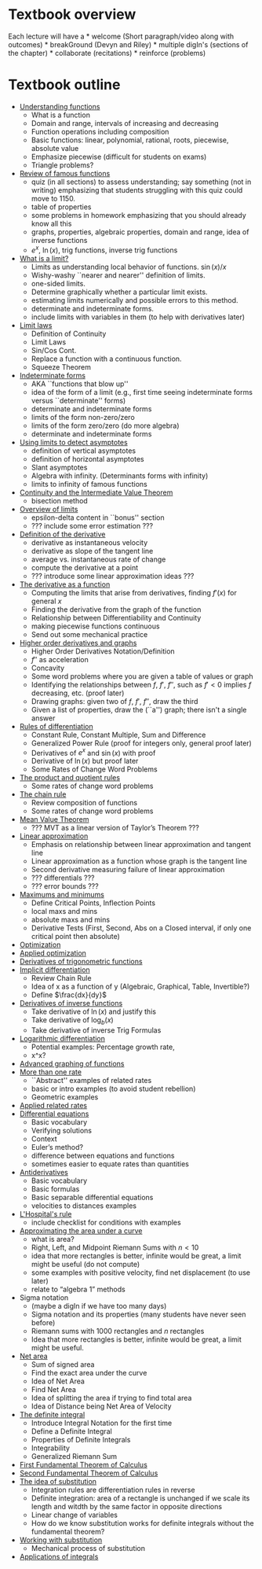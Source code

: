 # Textbook overview
Each lecture will have a
	* welcome (Short paragraph/video along with outcomes)
	* breakGround (Devyn and Riley)
	* multiple digIn's (sections of the chapter)
	* collaborate (recitations)
	* reinforce (problems)

# Textbook outline

* [Understanding functions](understandingFunctions/)
     - What is a function
     - Domain and range, intervals of increasing and decreasing
     - Function operations including composition
     - Basic functions: linear, polynomial, rational, roots, piecewise, absolute value
     - Emphasize piecewise (difficult for students on exams)
     - Triangle problems?
* [Review of famous functions](reviewOfFamousFunctions/)
     - quiz (in all sections) to assess understanding; say something (not in writing) emphasizing that students struggling with this quiz could move to 1150.
     - table of properties
     - some problems in homework emphasizing that you should already know all this
     - graphs, properties, algebraic properties, domain and range, idea of inverse functions
     - $e^x$, $\ln(x)$, trig functions, inverse trig functions
* [What is a limit?](whatIsALimit/)
     - Limits as understanding local behavior of functions. $\sin(x)/x$
     - Wishy-washy ``nearer and nearer'' definition of limits.
     - one-sided limits.
     - Determine graphically whether a particular limit exists.
     - estimating limits numerically and possible errors to this method.
     - determinate and indeterminate forms.
     - include limits with variables in them (to help with derivatives later)
* [Limit laws](limitLaws/)
     - Definition of Continuity
     - Limit Laws
     - Sin/Cos Cont. 
     - Replace a function with a continuous function.
     - Squeeze Theorem
* [Indeterminate forms](indeterminateForms/)
     - AKA ``functions that blow up''
     - idea of the form of a limit (e.g., first time seeing indeterminate forms versus ``determinate'' forms)
     - determinate and indeterminate forms
     - limits of the form non-zero/zero
     - limits of the form zero/zero (do more algebra)
     - determinate and indeterminate forms
* [Using limits to detect asymptotes](asymptotesAsLimits/)
     - definition of vertical asymptotes
     - definition of horizontal asymptotes
     - Slant asymptotes
     - Algebra with infinity. (Determinants forms with infinity) 
     - limits to infinity of famous functions
* [Continuity and the Intermediate Value Theorem](continuity/)
     - bisection method
* [Overview of limits](overviewOfLimits/)
     - epsilon-delta content in ``bonus'' section
     - ??? include some error estimation ???
* [Definition of the derivative](definitionOfTheDerivative/)
     - derivative as instantaneous velocity
     - derivative as slope of the tangent line
     - average vs. instantaneous rate of change
     - compute the derivative at a point
     - ??? introduce some linear approximation ideas ???
* [The derivative as a function](derivativeAsAFunction/)
     - Computing the limits that arise from derivatives, finding $f'(x)$ for general $x$
     - Finding the derivative from the graph of the function
     - Relationship between Differentiability and Continuity
     - making piecewise functions continuous
     - Send out some mechanical practice
* [Higher order derivatives and graphs](higherOrderDerivativesAndGraphs/)
     - Higher Order Derivatives Notation/Definition
     - $f''$ as acceleration
     - Concavity
     - Some word problems where you are given a table of values or graph
     - Identifying the relationships between $f$, $f'$, $f''$, such as $f'<0$ implies $f$ decreasing, etc.  (proof later)
     - Drawing graphs: given two of $f$, $f'$, $f''$, draw the third
     - Given a list of properties, draw the (``a'') graph; there isn't a single answer
* [Rules of differentiation](rulesOfDifferentiation/)
     - Constant Rule, Constant Multiple, Sum and Difference
     - Generalized Power Rule (proof for integers only, general proof later)
     - Derivatives of $e^x$ and $\sin(x)$ with proof
     - Derivative of $\ln(x)$ but proof later
     - Some Rates of Change Word Problems
* [The product and quotient rules](productAndQuotientRules/)
     - Some rates of change word problems
* [The chain rule](chainRule/)
     - Review composition of functions
     - Some rates of change word problems
* [Mean Value Theorem](meanValueTheorem/)
     - ??? MVT as a linear version of Taylor’s Theorem ???
* [Linear approximation](linearApproximation/)
     - Emphasis on relationship between linear approximation and tangent line
     - Linear approximation as a function whose graph is the tangent line
     - Second derivative measuring failure of linear approximation
     - ??? differentials ???
     - ??? error bounds ???
* [Maximums and minimums](maximumsAndMinimums/)
     - Define Critical Points, Inflection Points
     - local maxs and mins
     - absolute maxs and mins
     - Derivative Tests (First, Second, Abs on a Closed interval, if only one critical point then absolute)
* [Optimization](optimization/)
* [Applied optimization](appliedOptimization/)
* [Derivatives of trigonometric functions](trigonometricDerivatives/)
* [Implicit differentiation](implicitDifferentiation/)
     - Review Chain Rule
     - Idea of x as a function of y (Algebraic, Graphical, Table, Invertible?)
     - Define $\frac{dx}{dy}$
* [Derivatives of inverse functions](derivativesOfInverseFunctions/)
     - Take derivative of $\ln(x)$ and justify this
     - Take derivative of $\log_b(x)$
     - Take derivative of inverse Trig Formulas
* [Logarithmic differentiation](logarithmicDifferentiation/)
     - Potential examples: Percentage growth rate, 
     - x^x?
* [Advanced graphing of functions](advancedGraphingOfFunctions/)
* [More than one rate](moreThanOneRate/)
     - ``Abstract'' examples of related rates
     - basic or intro examples (to avoid student rebellion)
     - Geometric examples
* [Applied related rates](appliedRelatedRates/)
* [Differential equations](differentialEquations/)
     - Basic vocabulary
     - Verifying solutions
     - Context
     - Euler’s method?
     - difference between equations and functions
     - sometimes easier to equate rates than quantities
* [Antiderivatives](antiderivatives/)
     - Basic vocabulary
     - Basic formulas
     - Basic separable differential equations
     - velocities to distances examples
* [L'Hospital's rule](lhopitalsRule/)
     - include checklist for conditions with examples
* [Approximating the area under a curve](approximatingTheAreaUnderACurve/)
     - what is area?
     - Right, Left, and Midpoint Riemann Sums with $n < 10$
     - idea that more rectangles is better, infinite would be great, a limit might be useful (do not compute)
     - some examples with positive velocity, find net displacement (to use later)
     - relate to “algebra 1” methods
* Sigma notation
     - (maybe a digIn if we have too many days)
     - Sigma notation and its properties (many students have never seen before)
     - Riemann sums with 1000 rectangles and $n$ rectangles
     - Idea that more rectangles is better, infinite would be great, a limit might be useful.
* [Net area](netArea/)
     - Sum of signed area
     - Find the exact area under the curve
     - Idea of Net Area
     - Find Net Area
     - Idea of splitting the area if trying to find total area
     - Idea of Distance being Net Area of Velocity
* [The definite integral](definiteIntegral/)
     - Introduce Integral Notation for the first time
     - Define a Definite Integral
     - Properties of Definite Integrals
     - Integrability
     - Generalized Riemann Sum
* [First Fundamental Theorem of Calculus](firstFundamentalTheoremOfCalculus/)
* [Second Fundamental Theorem of Calculus](secondFundamentalTheoremOfCalculus/)
* [The idea of substitution](substitution/)
     - Integration rules are differentiation rules in reverse
     - Definite integration: area of a rectangle is unchanged if we scale its length and witdth by the same factor in opposite directions
     - Linear change of variables
     - How do we know substitution works for definite integrals without the fundamental theorem?
* [Working with substitution](workingWithSubstitution/)
     - Mechanical process of substitution
* [Applications of integrals](applicationsOfIntegrals/)
